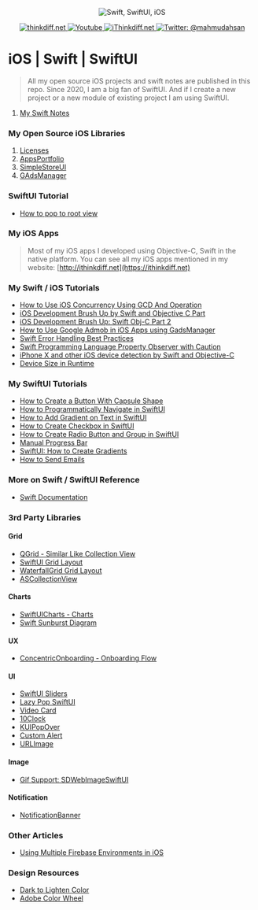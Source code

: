 <p align="center">
    <img src="cover.png" alt="Swift, SwiftUI, iOS" />
</p>
<p align="center">
    <a href="http://thinkdiff.net/">
        <img src="https://img.shields.io/badge/blog-thinkdiff.net-brightgreen.svg" alt="thinkdiff.net" />
    </a>
    <a href="https://www.youtube.com/channel/UCtHlgyUw0wLE5Ous9swfFlg">
        <img src="https://img.shields.io/badge/my-youtube channel-red.svg" alt="Youtube" />
    </a>
    <a href="https://ithinkdiff.net/">
        <img src="https://img.shields.io/badge/my-apps-yellow.svg" alt="iThinkdiff.net" />
    </a>
    <a href="https://twitter.com/mahmudahsan">
        <img src="https://img.shields.io/badge/contact%40-mahmudahsan-blue.svg" alt="Twitter: @mahmudahsan" />
    </a>
</p>

# iOS | Swift | SwiftUI

> All my open source iOS projects and swift notes are published in this repo.
> Since 2020, I am a big fan of SwiftUI. And if I create a new project
> or a new module of existing project I am using SwiftUI.

1. [My Swift Notes](swift.md)

### My Open Source iOS Libraries

1. [Licenses](https://github.com/mahmudahsan/Licenses)
2. [AppsPortfolio](https://github.com/mahmudahsan/AppsPortfolio)
3. [SimpleStoreUI](https://github.com/mahmudahsan/SimpleStoreUI)
4. [GAdsManager](https://github.com/mahmudahsan/GAdsManager)

### SwiftUI Tutorial
- [How to pop to root view](https://thinkdiff.net/ios/swiftui-how-to-pop-to-root-view/)

### My iOS Apps 

> Most of my iOS apps I developed using Objective-C, Swift in the native platform. You can see all my iOS apps mentioned in my website: [http://ithinkdiff.net](https://ithinkdiff.net)

### My Swift / iOS Tutorials

- [How to Use iOS Concurrency Using GCD And Operation](https://medium.com/@mahmudahsan/ios-concurrency-using-gcd-and-operations-using-swift-brush-up-5adad60be440)
- [iOS Development Brush Up by Swift and Objective C Part](https://thinkdiff.net/mobile/ios-development-knowledge-brush-up-10-10-part-1/)
- [iOS Development Brush Up: Swift Obj-C Part 2](https://thinkdiff.net/mobile/ios-development-knowledge-brush-up-10-10-part-2/)
- [How to Use Google Admob in iOS Apps using GadsManager](https://thinkdiff.net/ios/how-to-google-admob-in-ios-using-gadsmanager/)
- [Swift Error Handling Best Practices](https://thinkdiff.net/ios/swift-error-handling-best-practices-example-tutorial/)
- [Swift Programming Language Property Observer with Caution](https://thinkdiff.net/ios/swift-programming-language-property-observer-caution/)
- [iPhone X and other iOS device detection by Swift and Objective-C](https://thinkdiff.net/mobile/iphone-x-and-other-ios-device-detection-by-swift-and-objective-c/)
- [Device Size in Runtime](https://thinkdiff.net/ios/swiftui-how-to-get-device-size/)

### My SwiftUI Tutorials
- [How to Create a Button With Capsule Shape](https://thinkdiff.net/ios/swiftui-how-to-create-a-button-with-capsule-shape/)
- [How to Programmatically Navigate in SwiftUI](https://medium.com/@mahmudahsan/how-to-programmatically-navigate-in-swiftui-387b44254bc6)
- [How to Add Gradient on Text in SwiftUI](https://medium.com/@mahmudahsan/swiftui-how-to-add-gradient-on-text-23f2d14b0476)
- [How to Create Checkbox in SwiftUI](https://medium.com/@mahmudahsan/how-to-create-checkbox-in-swiftui-ad08e285ab3d)
- [How to Create Radio Button and Group in SwiftUI](https://medium.com/@mahmudahsan/how-to-create-radio-button-and-group-in-swiftui-46b34e0ba69a)
- [Manual Progress Bar](https://thinkdiff.net/ios/swiftui-how-to-create-a-manual-progress-bar/)
- [SwiftUI: How to Create Gradients](https://medium.com/@mahmudahsan/how-to-create-gradients-e5cdf60d05d9)
- [How to Send Emails](https://medium.com/@mahmudahsan/how-to-send-email-in-swiftui-5a9047e3442f)

### More on Swift / SwiftUI Reference
- [Swift Documentation](https://sarunw.com/posts/swift-documentation/)

### 3rd Party Libraries
#### Grid
- [QGrid - Similar Like Collection View](https://github.com/Q-Mobile/QGrid)
- [SwiftUI Grid Layout](https://github.com/spacenation/swiftui-grid)
- [WaterfallGrid Grid Layout](https://github.com/mahmudahsan/WaterfallGrid)
- [ASCollectionView](https://github.com/apptekstudios/ASCollectionView)

#### Charts
- [SwiftUICharts - Charts](https://github.com/AppPear/ChartView)
- [Swift Sunburst Diagram](https://github.com/lludo/SwiftSunburstDiagram)

#### UX
- [ConcentricOnboarding - Onboarding Flow](https://github.com/exyte/ConcentricOnboarding)

#### UI
- [SwiftUI Sliders](https://github.com/mahmudahsan/swiftui-sliders)
- [Lazy Pop SwiftUI](https://github.com/joehinkle11/Lazy-Pop-SwiftUI)
- [Video Card](https://github.com/jboullianne/VideoCard)
- [10Clock](https://github.com/joedaniels29/10Clock)
- [KUIPopOver](https://github.com/Kofktu/KUIPopOver)
- [Custom Alert](https://github.com/krishnads/KCustomAlert)
- [URLImage](https://github.com/dmytro-anokhin/url-image)

#### Image
- [Gif Support: SDWebImageSwiftUI](https://sdwebimage.github.io/SDWebImageSwiftUI/)

#### Notification
- [NotificationBanner](https://github.com/Daltron/NotificationBanner)

### Other Articles
- [Using Multiple Firebase Environments in iOS](https://medium.com/rocket-fuel/using-multiple-firebase-environments-in-ios-12b204cfa6c0)

### Design Resources
- [Dark to Lighten Color](https://pinetools.com/lighten-color)
- [Adobe Color Wheel](https://color.adobe.com/create/color-wheel)
